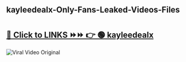 
 ## kayleedealx-Only-Fans-Leaked-Videos-Files

# <h2><a href="https://mediaupload.pro?kayleedealx">🔗 Click to LINKS ⏩⏩ 👉 🟢 kayleedealx </a></h2>

<a href="https://mediaupload.pro?kayleedealx" rel="nofollow" data-target="animated-image.originalLink"><img src="https://i.ibb.co.com/xMMVF88/686577567.gif" alt="Viral Video Original" style="max-width: 100%; display: inline-block;" data-target="animated-image.originalImage"></a>